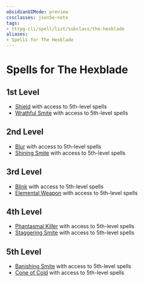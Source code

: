 ```yaml
---
obsidianUIMode: preview
cssclasses: json5e-note
tags:
- ttrpg-cli/spell/list/subclass/the-hexblade
aliases:
- Spells for The Hexblade
---
```

# Spells for The Hexblade

## 1st Level

- [Shield](/3-Mechanics/CLI/spells/shield-xphb.md "XPHB") with access to 5th-level spells
- [Wrathful Smite](/3-Mechanics/CLI/spells/wrathful-smite-xphb.md "XPHB") with access to 5th-level spells

## 2nd Level

- [Blur](/3-Mechanics/CLI/spells/blur-xphb.md "XPHB") with access to 5th-level spells
- [Shining Smite](/3-Mechanics/CLI/spells/shining-smite-xphb.md "XPHB") with access to 5th-level spells

## 3rd Level

- [Blink](/3-Mechanics/CLI/spells/blink-xphb.md "XPHB") with access to 5th-level spells
- [Elemental Weapon](/3-Mechanics/CLI/spells/elemental-weapon-xphb.md "XPHB") with access to 5th-level spells

## 4th Level

- [Phantasmal Killer](/3-Mechanics/CLI/spells/phantasmal-killer-xphb.md "XPHB") with access to 5th-level spells
- [Staggering Smite](/3-Mechanics/CLI/spells/staggering-smite-xphb.md "XPHB") with access to 5th-level spells

## 5th Level

- [Banishing Smite](/3-Mechanics/CLI/spells/banishing-smite-xphb.md "XPHB") with access to 5th-level spells
- [Cone of Cold](/3-Mechanics/CLI/spells/cone-of-cold-xphb.md "XPHB") with access to 5th-level spells